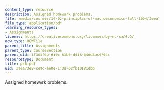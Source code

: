 ```yaml
---
content_type: resource
description: Assigned homework problems.
file: /media/courses/14-02-principles-of-macroeconomics-fall-2004/3eea73e8ce8cae0e1f3d62fb10181dbb_ps6.pdf
file_type: application/pdf
learning_resource_types:
- Assignments
license: https://creativecommons.org/licenses/by-nc-sa/4.0/
ocw_type: OCWFile
parent_title: Assignments
parent_type: CourseSection
parent_uid: 1f3d3f6b-610c-81b9-d418-640d3ac9794c
resourcetype: Document
title: ps6.pdf
uid: 3eea73e8-ce8c-ae0e-1f3d-62fb10181dbb
---
```

Assigned homework problems.